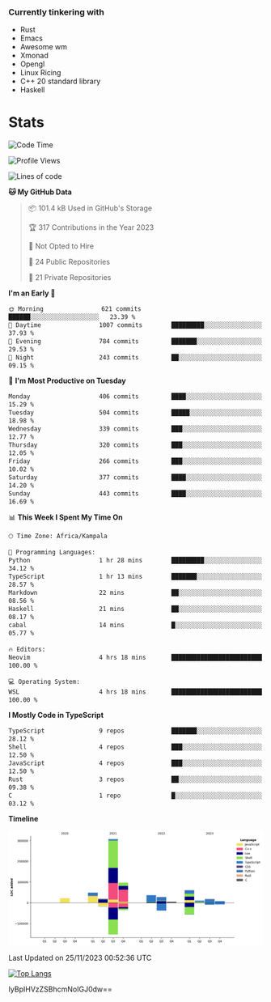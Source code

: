 ### Currently tinkering with
 - Rust
 - Emacs
 - Awesome wm
 - Xmonad
 - Opengl
 - Linux Ricing
 - C++ 20 standard library
 - Haskell

# Stats
<!--START_SECTION:waka-->
![Code Time](http://img.shields.io/badge/Code%20Time-772%20hrs%2029%20mins-blue)

![Profile Views](http://img.shields.io/badge/Profile%20Views-0-blue)

![Lines of code](https://img.shields.io/badge/From%20Hello%20World%20I%27ve%20Written-662.5%20thousand%20lines%20of%20code-blue)

**🐱 My GitHub Data** 

> 📦 101.4 kB Used in GitHub's Storage 
 > 
> 🏆 317 Contributions in the Year 2023
 > 
> 🚫 Not Opted to Hire
 > 
> 📜 24 Public Repositories 
 > 
> 🔑 21 Private Repositories 
 > 
**I'm an Early 🐤** 

```text
🌞 Morning                621 commits         ██████░░░░░░░░░░░░░░░░░░░   23.39 % 
🌆 Daytime                1007 commits        █████████░░░░░░░░░░░░░░░░   37.93 % 
🌃 Evening                784 commits         ███████░░░░░░░░░░░░░░░░░░   29.53 % 
🌙 Night                  243 commits         ██░░░░░░░░░░░░░░░░░░░░░░░   09.15 % 
```
📅 **I'm Most Productive on Tuesday** 

```text
Monday                   406 commits         ████░░░░░░░░░░░░░░░░░░░░░   15.29 % 
Tuesday                  504 commits         █████░░░░░░░░░░░░░░░░░░░░   18.98 % 
Wednesday                339 commits         ███░░░░░░░░░░░░░░░░░░░░░░   12.77 % 
Thursday                 320 commits         ███░░░░░░░░░░░░░░░░░░░░░░   12.05 % 
Friday                   266 commits         ███░░░░░░░░░░░░░░░░░░░░░░   10.02 % 
Saturday                 377 commits         ████░░░░░░░░░░░░░░░░░░░░░   14.20 % 
Sunday                   443 commits         ████░░░░░░░░░░░░░░░░░░░░░   16.69 % 
```


📊 **This Week I Spent My Time On** 

```text
🕑︎ Time Zone: Africa/Kampala

💬 Programming Languages: 
Python                   1 hr 28 mins        █████████░░░░░░░░░░░░░░░░   34.12 % 
TypeScript               1 hr 13 mins        ███████░░░░░░░░░░░░░░░░░░   28.57 % 
Markdown                 22 mins             ██░░░░░░░░░░░░░░░░░░░░░░░   08.56 % 
Haskell                  21 mins             ██░░░░░░░░░░░░░░░░░░░░░░░   08.17 % 
cabal                    14 mins             █░░░░░░░░░░░░░░░░░░░░░░░░   05.77 % 

🔥 Editors: 
Neovim                   4 hrs 18 mins       █████████████████████████   100.00 % 

💻 Operating System: 
WSL                      4 hrs 18 mins       █████████████████████████   100.00 % 
```

**I Mostly Code in TypeScript** 

```text
TypeScript               9 repos             ███████░░░░░░░░░░░░░░░░░░   28.12 % 
Shell                    4 repos             ███░░░░░░░░░░░░░░░░░░░░░░   12.50 % 
JavaScript               4 repos             ███░░░░░░░░░░░░░░░░░░░░░░   12.50 % 
Rust                     3 repos             ██░░░░░░░░░░░░░░░░░░░░░░░   09.38 % 
C                        1 repo              █░░░░░░░░░░░░░░░░░░░░░░░░   03.12 % 
```



**Timeline**

![Lines of Code chart](https://raw.githubusercontent.com/PandeCode/PandeCode/main/assets/bar_graph.png)


 Last Updated on 25/11/2023 00:52:36 UTC
<!--END_SECTION:waka-->
<!-- 
[![PandeCode's GitHub stats](https://github-readme-stats.vercel.app/api?username=PandeCode&theme=dracula&hide_border=true&show_icons=true)](https://github.com/anuraghazra/github-readme-stats)
-->
[![Top Langs](https://github-readme-stats.vercel.app/api/top-langs/?username=PandeCode&layout=compact&theme=dracula&hide_border=true)](https://github.com/anuraghazra/github-readme-stats)

IyBpIHVzZSBhcmNoIGJ0dw==
